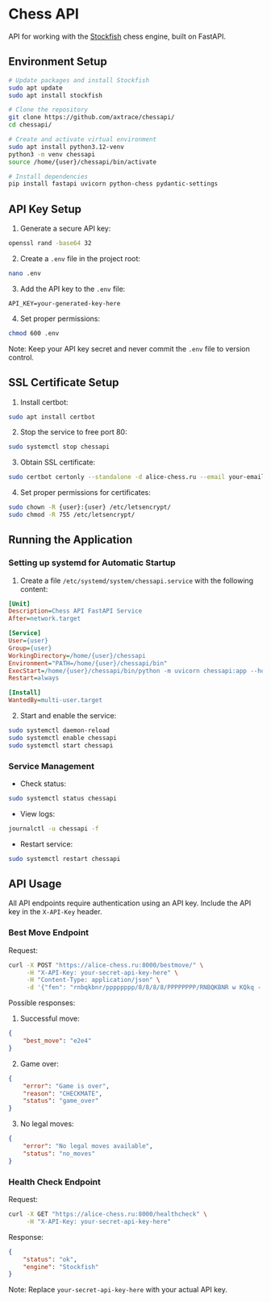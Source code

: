 # Chess API

API for working with the [Stockfish](https://github.com/official-stockfish/Stockfish) chess engine, built on FastAPI.

## Environment Setup

```bash
# Update packages and install Stockfish
sudo apt update
sudo apt install stockfish

# Clone the repository
git clone https://github.com/axtrace/chessapi/
cd chessapi/

# Create and activate virtual environment
sudo apt install python3.12-venv
python3 -m venv chessapi
source /home/{user}/chessapi/bin/activate

# Install dependencies
pip install fastapi uvicorn python-chess pydantic-settings
```

## API Key Setup

1. Generate a secure API key:
```bash
openssl rand -base64 32
```

2. Create a `.env` file in the project root:
```bash
nano .env
```

3. Add the API key to the `.env` file:
```
API_KEY=your-generated-key-here
```

4. Set proper permissions:
```bash
chmod 600 .env
```

Note: Keep your API key secret and never commit the `.env` file to version control.

## SSL Certificate Setup

1. Install certbot:
```bash
sudo apt install certbot
```

2. Stop the service to free port 80:
```bash
sudo systemctl stop chessapi
```

3. Obtain SSL certificate:
```bash
sudo certbot certonly --standalone -d alice-chess.ru --email your-email@example.com --agree-tos --non-interactive
```

4. Set proper permissions for certificates:
```bash
sudo chown -R {user}:{user} /etc/letsencrypt/
sudo chmod -R 755 /etc/letsencrypt/
```

## Running the Application

### Setting up systemd for Automatic Startup

1. Create a file `/etc/systemd/system/chessapi.service` with the following content:
```ini
[Unit]
Description=Chess API FastAPI Service
After=network.target

[Service]
User={user}
Group={user}
WorkingDirectory=/home/{user}/chessapi
Environment="PATH=/home/{user}/chessapi/bin"
ExecStart=/home/{user}/chessapi/bin/python -m uvicorn chessapi:app --host 0.0.0.0 --port 8000 --ssl-keyfile /etc/letsencrypt/live/alice-chess.ru/privkey.pem --ssl-certfile /etc/letsencrypt/live/alice-chess.ru/fullchain.pem
Restart=always

[Install]
WantedBy=multi-user.target
```

2. Start and enable the service:
```bash
sudo systemctl daemon-reload
sudo systemctl enable chessapi
sudo systemctl start chessapi
```

### Service Management

- Check status:
```bash
sudo systemctl status chessapi
```

- View logs:
```bash
journalctl -u chessapi -f
```

- Restart service:
```bash
sudo systemctl restart chessapi
```

## API Usage

All API endpoints require authentication using an API key. Include the API key in the `X-API-Key` header.

### Best Move Endpoint

Request:
```bash
curl -X POST "https://alice-chess.ru:8000/bestmove/" \
     -H "X-API-Key: your-secret-api-key-here" \
     -H "Content-Type: application/json" \
     -d '{"fen": "rnbqkbnr/pppppppp/8/8/8/8/PPPPPPPP/RNBQKBNR w KQkq - 0 1", "depth": 10}'
```

Possible responses:

1. Successful move:
```json
{
    "best_move": "e2e4"
}
```

2. Game over:
```json
{
    "error": "Game is over",
    "reason": "CHECKMATE",
    "status": "game_over"
}
```

3. No legal moves:
```json
{
    "error": "No legal moves available",
    "status": "no_moves"
}
```

### Health Check Endpoint

Request:
```bash
curl -X GET "https://alice-chess.ru:8000/healthcheck" \
     -H "X-API-Key: your-secret-api-key-here"
```

Response:
```json
{
    "status": "ok",
    "engine": "Stockfish"
}
```

Note: Replace `your-secret-api-key-here` with your actual API key.
